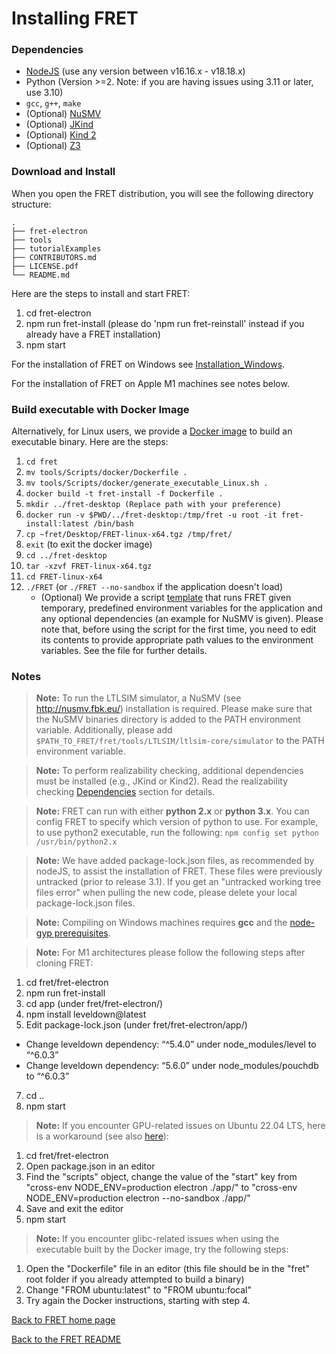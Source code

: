 # Installing FRET

### Dependencies

 * [NodeJS](https://nodejs.org/en/download/) (use any version between v16.16.x - v18.18.x)
 * Python (Version >=2. Note: if you are having issues using 3.11 or later, use 3.10)
 * `gcc`, `g++`, `make`
 * (Optional) [NuSMV](http://nusmv.fbk.eu/)
 * (Optional) [JKind](https://github.com/andrewkatis/jkind-1/releases/latest)
 * (Optional) [Kind 2](https://github.com/kind2-mc/kind2/blob/develop/README.rst)
 * (Optional) [Z3](https://github.com/Z3Prover/z3/releases)

### Download and Install

When you open the FRET distribution, you will see the following directory structure:

```
.
├── fret-electron
├── tools
├── tutorialExamples
├── CONTRIBUTORS.md
├── LICENSE.pdf
└── README.md
```

Here are the steps to install and start FRET:

1. cd fret-electron
2. npm run fret-install (please do 'npm run fret-reinstall' instead if you already have a FRET installation)
3. npm start

For the installation of FRET on Windows see [Installation_Windows](installation_windows.md).

For the installation of FRET on Apple M1 machines see notes below.


### Build executable with Docker Image

Alternatively, for Linux users, we provide a [Docker image](../../../../tools/Scripts/docker) to build an executable binary. Here are the steps:

1. `cd fret`
2. `mv tools/Scripts/docker/Dockerfile .`
3. `mv tools/Scripts/docker/generate_executable_Linux.sh .`
4. `docker build -t fret-install -f Dockerfile .`
5. `mkdir ../fret-desktop (Replace path with your preference)`
6. `docker run -v $PWD/../fret-desktop:/tmp/fret -u root -it fret-install:latest /bin/bash`
7. `cp ~fret/Desktop/FRET-linux-x64.tgz /tmp/fret/`
8. `exit` (to exit the docker image)
9. `cd ../fret-desktop`
10. `tar -xzvf FRET-linux-x64.tgz`
11. `cd FRET-linux-x64`
12. `./FRET` (or `./FRET --no-sandbox` if the application doesn't load)
    * (Optional) We provide a script [template](../../../../tools/Scripts/runfret.sh) that runs FRET given temporary, predefined environment variables for the application and any optional dependencies (an example for NuSMV is given). Please note that, before using the script for the first time, you need to edit its contents to provide appropriate path values to the environment variables. See the file for further details.

### Notes

> __Note:__ To run the LTLSIM simulator, a NuSMV (see http://nusmv.fbk.eu/) installation is required. Please make sure that the NuSMV binaries directory is added to the PATH environment variable. Additionally, please add `$PATH_TO_FRET/fret/tools/LTLSIM/ltlsim-core/simulator` to the PATH environment variable.

> __Note:__ To perform realizability checking, additional dependencies must be installed (e.g., JKind or Kind2). Read the realizability checking [Dependencies](../exports/realizabilityManual.md) section for details.

> __Note:__ FRET can run with either **python 2.x** or **python 3.x**. You can config FRET to specify which version of python to use. For example, to use python2 executable, run the following: `npm config set python /usr/bin/python2.x`

> __Note:__ We have added package-lock.json files, as recommended by nodeJS, to assist the installation of FRET. These files were previously untracked (prior to release 3.1). If you get an "untracked working tree files error" when pulling the new code, please delete your local package-lock.json files.

> __Note:__ Compiling on Windows machines requires  **gcc** and the [node-gyp prerequisites](https://github.com/nodejs/node-gyp#on-windows).

> __Note:__ For M1 architectures please follow the following steps after cloning FRET:
1. cd fret/fret-electron
2. npm run fret-install
4. cd app (under fret/fret-electron/)
5. npm install leveldown@latest
6. Edit package-lock.json (under fret/fret-electron/app/)
- Change leveldown dependency: “^5.4.0” under node_modules/level to “^6.0.3”
- Change leveldown dependency: “5.6.0” under node_modules/pouchdb to “^6.0.3”
7. cd ..
8. npm start

> __Note:__ If you encounter GPU-related issues on Ubuntu 22.04 LTS, here is a workaround (see also [here]( https://github.com/NASA-SW-VnV/fret/issues/46)):
1. cd fret/fret-electron
2. Open package.json in an editor
3. Find the "scripts" object, change the value of the "start" key from "cross-env NODE_ENV=production electron ./app/" to "cross-env NODE_ENV=production electron --no-sandbox ./app/"
4. Save and exit the editor
5. npm start

> __Note:__ If you encounter glibc-related issues when using the executable built by the Docker image, try the following steps:
1. Open the "Dockerfile" file in an editor (this file should be in the "fret" root folder if you already attempted to build a binary)
2. Change "FROM ubuntu:latest" to "FROM ubuntu:focal"
3. Try again the Docker instructions, starting with step 4.

[Back to FRET home page](../userManual.md)

[Back to the FRET README](../../../../README.md)
